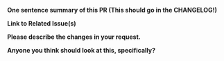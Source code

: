 **One sentence summary of this PR (This should go in the CHANGELOG!)**

**Link to Related Issue(s)**

**Please describe the changes in your request.**

**Anyone you think should look at this, specifically?**
